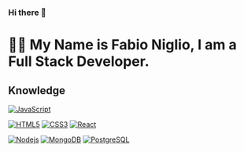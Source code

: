 ### Hi there 👋

# :man_technologist: My Name is Fabio Niglio, I am a Full Stack Developer.

## Knowledge

[![JavaScript](https://img.shields.io/badge/-JavaScript-black?style=flat-square&logo=javascript&link=https://github.com/LuizCarlosAbbott/)](https://github.com/fabioniglio/)

[![HTML5](https://img.shields.io/badge/-HTML5-E34F26?style=flat-square&logo=html5&logoColor=white&link=https://github.com/fabioniglio/)](https://github.com/fabioniglio/)
[![CSS3](https://img.shields.io/badge/-CSS3-1572B6?style=flat-square&logo=css3&link=https://github.com/fabioniglio/)](https://github.com/fabioniglio/)
[![React](https://img.shields.io/badge/-React-black?style=flat-square&logo=react&link=https://github.com/fabioniglio/)](https://github.com/fabioniglio/)

[![Nodejs](https://img.shields.io/badge/-Nodejs-black?style=flat-square&logo=Node.js&link=https://github.com/fabioniglio/)](https://github.com/fabioniglio/)
[![MongoDB](https://img.shields.io/badge/-MongoDB-black?style=flat-square&logo=mongodb&link=https://github.com/fabioniglio/)](https://github.com/fabioniglio/)
[![PostgreSQL](https://img.shields.io/badge/-PostgreSQL-336791?style=flat-square&logo=postgresql&link=https://github.com/fabioniglio/)](https://github.com/fabioniglio/)

<!--
**fabioniglio/fabioniglio** is a ✨ _special_ ✨ repository because its `README.md` (this file) appears on your GitHub profile.

Here are some ideas to get you started:

- 🔭 I’m currently working on ...
- 🌱 I’m currently learning ...
- 👯 I’m looking to collaborate on ...
- 🤔 I’m looking for help with ...
- 💬 Ask me about ...
- 📫 How to reach me: ...
- 😄 Pronouns: ...
- ⚡ Fun fact: ... 
-->

